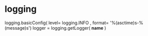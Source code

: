 # logging
logging.basicConfig( level= logging.INFO , format= '%(asctime)s-%(message)s')
logger = logging.getLogger( __name__ )